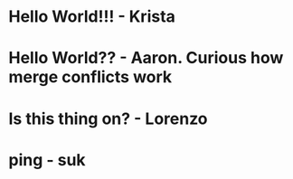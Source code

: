 # Hello World!!! - Krista
# Hello World?? - Aaron. Curious how merge conflicts work
# Is this thing on? - Lorenzo
# ping - suk